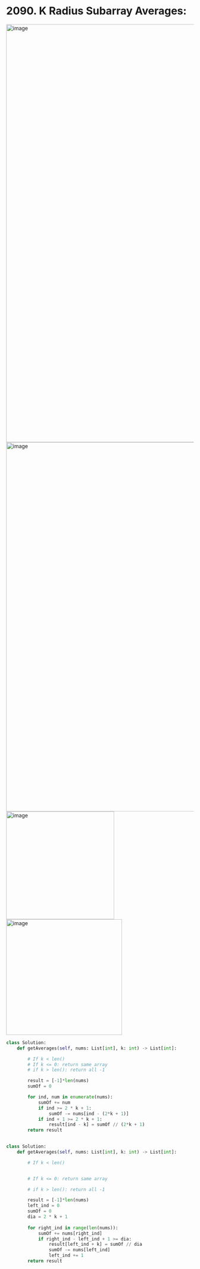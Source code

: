 # 2090. K Radius Subarray Averages:

<img width="1124" alt="image" src="https://github.com/jatinbhutka/LeetCode-2022/assets/35987583/944607a3-68e9-4a02-ae4a-9b3b0f7c670e">
<img width="993" alt="image" src="https://github.com/jatinbhutka/LeetCode-2022/assets/35987583/faee7e17-b1c7-453c-b556-01bbe24c10f5">
<img width="290" alt="image" src="https://github.com/jatinbhutka/LeetCode-2022/assets/35987583/a6080b9d-5387-4361-a70d-f12e7c7a5a27">
<img width="311" alt="image" src="https://github.com/jatinbhutka/LeetCode-2022/assets/35987583/07b82ef9-1c38-4aa6-8d57-cd52b08bdbc9">


```python
class Solution:
    def getAverages(self, nums: List[int], k: int) -> List[int]:

        # If k < len()
        # If k <= 0: return same array
        # if k > len(): return all -1

        result = [-1]*len(nums)
        sumOf = 0        

        for ind, num in enumerate(nums):
            sumOf += num
            if ind >= 2 * k + 1:
                sumOf -= nums[ind - (2*k + 1)]
            if ind + 1 >= 2 * k + 1:
                result[ind - k] = sumOf // (2*k + 1)
        return result
        
```



```python
class Solution:
    def getAverages(self, nums: List[int], k: int) -> List[int]:

        # If k < len()


        # If k <= 0: return same array

        # if k > len(): return all -1

        result = [-1]*len(nums)
        left_ind = 0
        sumOf = 0
        dia = 2 * k + 1
        
        for right_ind in range(len(nums)):
            sumOf += nums[right_ind]
            if right_ind - left_ind + 1 >= dia:
                result[left_ind + k] = sumOf // dia
                sumOf -= nums[left_ind]
                left_ind += 1
        return result
        
```
